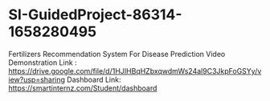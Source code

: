 # SI-GuidedProject-86314-1658280495
Fertilizers Recommendation System For Disease Prediction
Video Demonstration Link : https://drive.google.com/file/d/1HJIHBqHZbxqwdmWs24al9C3JkpFoGSYy/view?usp=sharing
Dashboard Link: https://smartinternz.com/Student/dashboard
